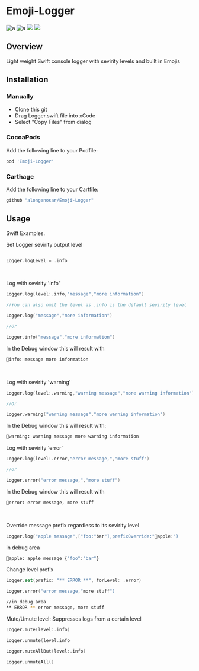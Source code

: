 # Emoji-Logger
![a](https://cocoapod-badges.herokuapp.com/v/Emoji-Logger/badge.png?link=www.google.com)
![a](https://img.shields.io/badge/Language-Swift%204-orange.svg)
![](https://img.shields.io/badge/dynamic/json.svg?url=https://api.github.com/repos/alongenosar/Emoji-Logger&label=stars&query=$.stargazers_count&color=yellow)
![](https://img.shields.io/badge/dynamic/json.svg?url=https://api.github.com/repos/alongenosar/Emoji-Logger&label=followers&query=$.follower_count&color=green)
## Overview
Light weight Swift console logger with sevirity levels and built in Emojis

## Installation

### Manually
- Clone this git
- Drag Logger.swift file into xCode
- Select "Copy Files" from dialog


### CocoaPods
Add the following line to your Podfile:

```bash
pod 'Emoji-Logger'
```

### Carthage
Add the following line to your Cartfile:

```bash
github "alongenosar/Emoji-Logger"
```

## Usage
Swift Examples. 

Set Logger sevirity output level
```swift

Logger.logLevel = .info
```
<br/>    

Log with sevirity 'info'
```swift
Logger.log(level:.info,"message","more information")

//You can also omit the level as .info is the default sevirity level

Logger.log("message","more information")

//Or

Logger.info("message","more information")
```
In the Debug window this will result with
```bash
🔵info: message more information
```
<br/>    
  

Log with sevirity 'warning'
```swift
Logger.log(level:.warning,"warning message","more warning information")

//Or 

Logger.warning("warning message","more warning information")
```

In the Debug window this will result with:
```bash
🔶warning: warning message more warning information
```

Log with sevirity 'error'
```swift
Logger.log(level:.error,"error message,","more stuff")

//Or

Logger.error("error message,","more stuff")
```

In the Debug window this will result with
```bash
🔴error: error message, more stuff
```
<br/>

Override message prefix regardless to its sevirity level
```swift
Logger.log("apple message",["foo:"bar"],prefixOverride:"🍏apple:")
```

in debug area
```bash
🍏apple: apple message {"foo":"bar"}
```
  
  
Change level prefix
```Swift
Logger.set(prefix: "** ERROR **", forLevel: .error)  

Logger.error("error message,"more stuff")
```
```Bash
//in debug area
** ERROR ** error message, more stuff
```

Mute/Umute level: Suppresses logs from a certain level
```Swift
Logger.mute(level:.info)

Logger.unmute(level.info

Logger.muteAllBut(level:.info)

Logger.unmuteAll()
```







